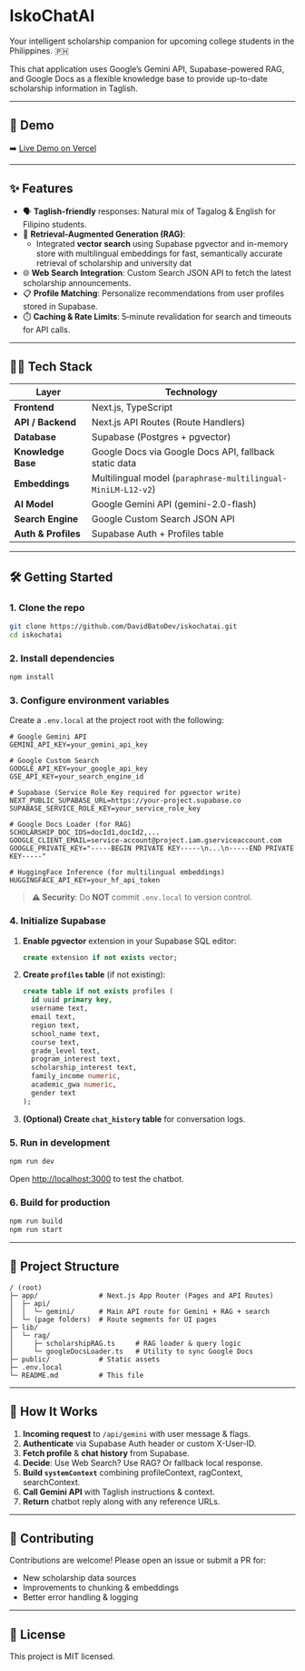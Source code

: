 # IskoChatAI

Your intelligent scholarship companion for upcoming college students in the Philippines. 🇵🇭

This chat application uses Google’s Gemini API, Supabase-powered RAG, and Google Docs as a flexible knowledge base to provide up-to-date scholarship information in Taglish.

---

## 🚀 Demo

➡️ [Live Demo on Vercel](https://scholarship-helper.vercel.app/)

---

## ✨ Features

- 🗣️ **Taglish-friendly** responses: Natural mix of Tagalog & English for Filipino students.
- 🔎 **Retrieval-Augmented Generation (RAG)**:
  - Integrated **vector search** using Supabase pgvector and in-memory store with multilingual embeddings for fast, semantically accurate retrieval of scholarship and university dat
- 🌐 **Web Search Integration**: Custom Search JSON API to fetch the latest scholarship announcements.
- 📋 **Profile Matching**: Personalize recommendations from user profiles stored in Supabase.
- ⏱️ **Caching & Rate Limits**: 5‑minute revalidation for search and timeouts for API calls.

---

## 🧑‍💻 Tech Stack

| Layer                 | Technology                                                    |
| --------------------- | ------------------------------------------------------------- |
| **Frontend**          | Next.js, TypeScript                                           |
| **API / Backend**     | Next.js API Routes (Route Handlers)                           |
| **Database**          | Supabase (Postgres + pgvector)                                |
| **Knowledge Base**    | Google Docs via Google Docs API, fallback static data         |
| **Embeddings**        | Multilingual model (`paraphrase-multilingual-MiniLM-L12-v2`)  |
| **AI Model**          | Google Gemini API (gemini-2.0-flash)                          |
| **Search Engine**     | Google Custom Search JSON API                                 |
| **Auth & Profiles**   | Supabase Auth + Profiles table                                |

---

## 🛠️ Getting Started

### 1. Clone the repo

```bash
git clone https://github.com/DavidBatoDev/iskochatai.git
cd iskochatai
```

### 2. Install dependencies

```bash
npm install
```

### 3. Configure environment variables

Create a `.env.local` at the project root with the following:

```env
# Google Gemini API
GEMINI_API_KEY=your_gemini_api_key

# Google Custom Search
GOOGLE_API_KEY=your_google_api_key
GSE_API_KEY=your_search_engine_id

# Supabase (Service Role Key required for pgvector write)
NEXT_PUBLIC_SUPABASE_URL=https://your-project.supabase.co
SUPABASE_SERVICE_ROLE_KEY=your_service_role_key

# Google Docs Loader (for RAG)
SCHOLARSHIP_DOC_IDS=docId1,docId2,...
GOOGLE_CLIENT_EMAIL=service-account@project.iam.gserviceaccount.com
GOOGLE_PRIVATE_KEY="-----BEGIN PRIVATE KEY-----\n...\n-----END PRIVATE KEY-----"

# HuggingFace Inference (for multilingual embeddings)
HUGGINGFACE_API_KEY=your_hf_api_token
```

> **⚠️ Security**: Do **NOT** commit `.env.local` to version control.

### 4. Initialize Supabase

1. **Enable pgvector** extension in your Supabase SQL editor:

   ```sql
   create extension if not exists vector;
   ```

2. **Create `profiles` table** (if not existing):

   ```sql
   create table if not exists profiles (
     id uuid primary key,
     username text,
     email text,
     region text,
     school_name text,
     course text,
     grade_level text,
     program_interest text,
     scholarship_interest text,
     family_income numeric,
     academic_gwa numeric,
     gender text
   );
   ```

3. **(Optional) Create `chat_history` table** for conversation logs.

### 5. Run in development

```bash
npm run dev
```

Open [http://localhost:3000](http://localhost:3000) to test the chatbot.

### 6. Build for production

```bash
npm run build
npm run start
```

---

## 📂 Project Structure

```
/ (root)
├─ app/               # Next.js App Router (Pages and API Routes)
│  ├─ api/
│  │  └─ gemini/      # Main API route for Gemini + RAG + search
│  └─ (page folders)  # Route segments for UI pages
├─ lib/
│  └─ rag/
│     ├─ scholarshipRAG.ts     # RAG loader & query logic
│     └─ googleDocsLoader.ts   # Utility to sync Google Docs
├─ public/            # Static assets
├─ .env.local
└─ README.md          # This file
```

---

## 📖 How It Works

1. **Incoming request** to `/api/gemini` with user message & flags.
2. **Authenticate** via Supabase Auth header or custom X-User-ID.
3. **Fetch profile** & **chat history** from Supabase.
4. **Decide**: Use Web Search? Use RAG? Or fallback local response.
5. **Build `systemContext`** combining profileContext, ragContext, searchContext.
6. **Call Gemini API** with Taglish instructions & context.
7. **Return** chatbot reply along with any reference URLs.

---

## 🤝 Contributing

Contributions are welcome! Please open an issue or submit a PR for:

- New scholarship data sources
- Improvements to chunking & embeddings
- Better error handling & logging

---

## 📜 License

This project is MIT licensed.
